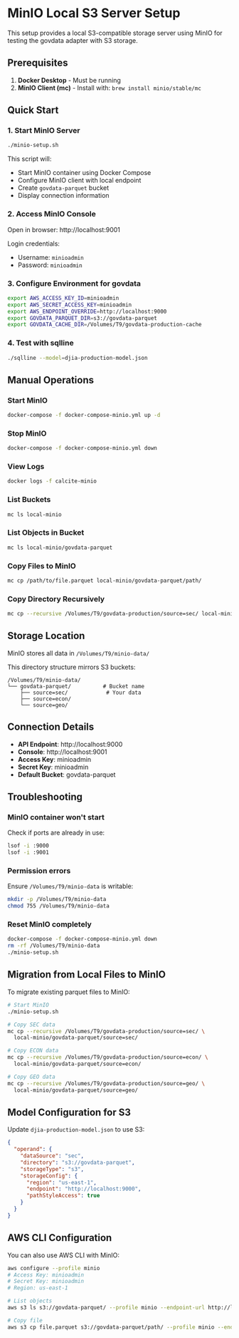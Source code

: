 # MinIO Local S3 Server Setup

This setup provides a local S3-compatible storage server using MinIO for testing the govdata adapter with S3 storage.

## Prerequisites

1. **Docker Desktop** - Must be running
2. **MinIO Client (mc)** - Install with: `brew install minio/stable/mc`

## Quick Start

### 1. Start MinIO Server

```bash
./minio-setup.sh
```

This script will:
- Start MinIO container using Docker Compose
- Configure MinIO client with local endpoint
- Create `govdata-parquet` bucket
- Display connection information

### 2. Access MinIO Console

Open in browser: http://localhost:9001

Login credentials:
- Username: `minioadmin`
- Password: `minioadmin`

### 3. Configure Environment for govdata

```bash
export AWS_ACCESS_KEY_ID=minioadmin
export AWS_SECRET_ACCESS_KEY=minioadmin
export AWS_ENDPOINT_OVERRIDE=http://localhost:9000
export GOVDATA_PARQUET_DIR=s3://govdata-parquet
export GOVDATA_CACHE_DIR=/Volumes/T9/govdata-production-cache
```

### 4. Test with sqlline

```bash
./sqlline --model=djia-production-model.json
```

## Manual Operations

### Start MinIO

```bash
docker-compose -f docker-compose-minio.yml up -d
```

### Stop MinIO

```bash
docker-compose -f docker-compose-minio.yml down
```

### View Logs

```bash
docker logs -f calcite-minio
```

### List Buckets

```bash
mc ls local-minio
```

### List Objects in Bucket

```bash
mc ls local-minio/govdata-parquet
```

### Copy Files to MinIO

```bash
mc cp /path/to/file.parquet local-minio/govdata-parquet/path/
```

### Copy Directory Recursively

```bash
mc cp --recursive /Volumes/T9/govdata-production/source=sec/ local-minio/govdata-parquet/source=sec/
```

## Storage Location

MinIO stores all data in `/Volumes/T9/minio-data/`

This directory structure mirrors S3 buckets:
```
/Volumes/T9/minio-data/
└── govdata-parquet/          # Bucket name
    ├── source=sec/            # Your data
    ├── source=econ/
    └── source=geo/
```

## Connection Details

- **API Endpoint**: http://localhost:9000
- **Console**: http://localhost:9001
- **Access Key**: minioadmin
- **Secret Key**: minioadmin
- **Default Bucket**: govdata-parquet

## Troubleshooting

### MinIO container won't start

Check if ports are already in use:
```bash
lsof -i :9000
lsof -i :9001
```

### Permission errors

Ensure `/Volumes/T9/minio-data` is writable:
```bash
mkdir -p /Volumes/T9/minio-data
chmod 755 /Volumes/T9/minio-data
```

### Reset MinIO completely

```bash
docker-compose -f docker-compose-minio.yml down
rm -rf /Volumes/T9/minio-data
./minio-setup.sh
```

## Migration from Local Files to MinIO

To migrate existing parquet files to MinIO:

```bash
# Start MinIO
./minio-setup.sh

# Copy SEC data
mc cp --recursive /Volumes/T9/govdata-production/source=sec/ \
  local-minio/govdata-parquet/source=sec/

# Copy ECON data
mc cp --recursive /Volumes/T9/govdata-production/source=econ/ \
  local-minio/govdata-parquet/source=econ/

# Copy GEO data
mc cp --recursive /Volumes/T9/govdata-production/source=geo/ \
  local-minio/govdata-parquet/source=geo/
```

## Model Configuration for S3

Update `djia-production-model.json` to use S3:

```json
{
  "operand": {
    "dataSource": "sec",
    "directory": "s3://govdata-parquet",
    "storageType": "s3",
    "storageConfig": {
      "region": "us-east-1",
      "endpoint": "http://localhost:9000",
      "pathStyleAccess": true
    }
  }
}
```

## AWS CLI Configuration

You can also use AWS CLI with MinIO:

```bash
aws configure --profile minio
# Access Key: minioadmin
# Secret Key: minioadmin
# Region: us-east-1

# List objects
aws s3 ls s3://govdata-parquet/ --profile minio --endpoint-url http://localhost:9000

# Copy file
aws s3 cp file.parquet s3://govdata-parquet/path/ --profile minio --endpoint-url http://localhost:9000
```
